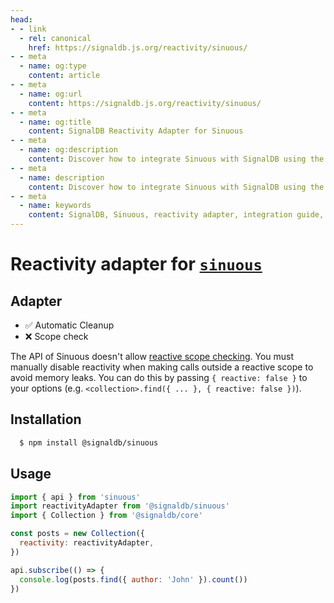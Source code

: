 ```yaml
---
head:
- - link
  - rel: canonical
    href: https://signaldb.js.org/reactivity/sinuous/
- - meta
  - name: og:type
    content: article
- - meta
  - name: og:url
    content: https://signaldb.js.org/reactivity/sinuous/
- - meta
  - name: og:title
    content: SignalDB Reactivity Adapter for Sinuous
- - meta
  - name: og:description
    content: Discover how to integrate Sinuous with SignalDB using the reactivity adapter for seamless reactive database integration.
- - meta
  - name: description
    content: Discover how to integrate Sinuous with SignalDB using the reactivity adapter for seamless reactive database integration.
- - meta
  - name: keywords
    content: SignalDB, Sinuous, reactivity adapter, integration guide, JavaScript, TypeScript, reactive programming, SignalDB plugin, collection setup, automatic cleanup, memory management
---
```

# Reactivity adapter for [`sinuous`](https://sinuous.netlify.app/)

## Adapter

* ✅ Automatic Cleanup
* ❌ Scope check

The API of Sinuous doesn't allow [reactive scope checking](/reactivity/#reactivity-libraries).
You must manually disable reactivity when making calls outside a reactive scope to avoid memory leaks. You can do this by passing `{ reactive: false }` to your options (e.g. `<collection>.find({ ... }, { reactive: false })`).

## Installation

```bash
  $ npm install @signaldb/sinuous
```

## Usage

```js
import { api } from 'sinuous'
import reactivityAdapter from '@signaldb/sinuous'
import { Collection } from '@signaldb/core'

const posts = new Collection({
  reactivity: reactivityAdapter,
})

api.subscribe(() => {
  console.log(posts.find({ author: 'John' }).count())
})
```
